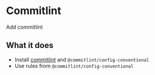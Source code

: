 # Commitlint

Add commitlint

## What it does

- Install [commitlint](https://github.com/conventional-changelog/commitlint) and `@commitlint/config-conventional`
- Use rules from `@commitlint/config-conventional`
